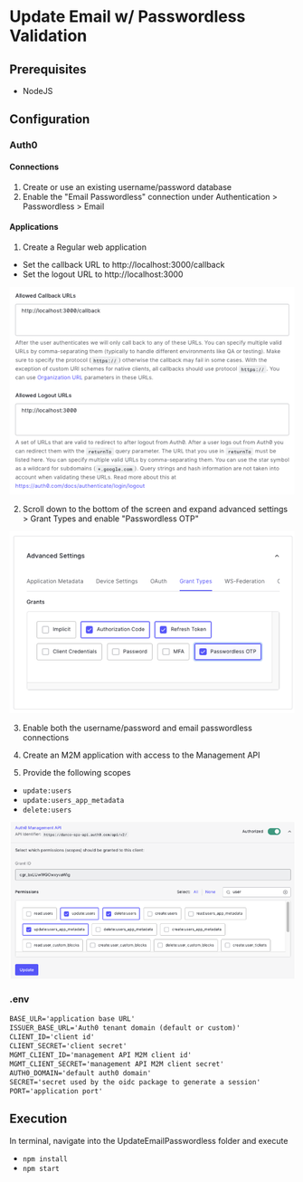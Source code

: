 # Update Email w/ Passwordless Validation

## Prerequisites
- NodeJS

## Configuration  

### Auth0  
#### Connections  
1. Create or use an existing username/password database  
2. Enable the "Email Passwordless" connection under Authentication > Passwordless > Email  

#### Applications
1. Create a Regular web application  
  - Set the callback URL to http://localhost:3000/callback  
  - Set the logout URL to http://localhost:3000    
  
![app_urls](./public/img/app_urls.png)

2. Scroll down to the bottom of the screen and expand advanced settings > Grant Types and enable "Passwordless OTP"  

![grant types](./public/img/grant_types.png)

3. Enable both the username/password and email passwordless connections  

4. Create an M2M application with access to the Management API  

5. Provide the following scopes  
  * `update:users`
  * `update:users_app_metadata`
  * `delete:users`  

![scopes](./public/img/scopes.png)
  

### .env 
```
BASE_ULR='application base URL'
ISSUER_BASE_URL='Auth0 tenant domain (default or custom)'
CLIENT_ID='client id'
CLIENT_SECRET='client secret'
MGMT_CLIENT_ID='management API M2M client id'
MGMT_CLIENT_SECRET='management API M2M client secret'
AUTH0_DOMAIN='default auth0 domain'
SECRET='secret used by the oidc package to generate a session'
PORT='application port'
```

## Execution  
In terminal, navigate into the UpdateEmailPasswordless folder and execute
*  `npm install`
* `npm start`

